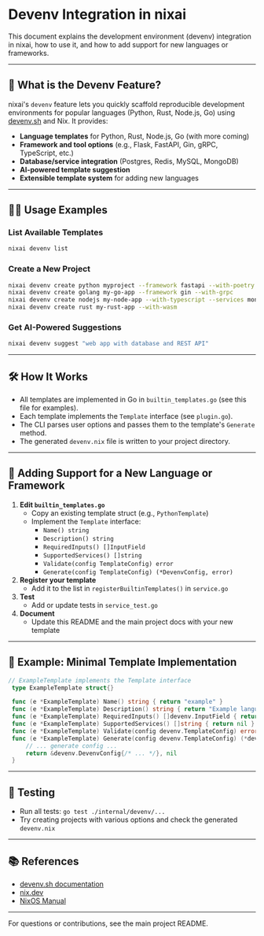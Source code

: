 # Devenv Integration in nixai

This document explains the development environment (devenv) integration in nixai, how to use it, and how to add support for new languages or frameworks.

---

## 🚀 What is the Devenv Feature?

nixai's `devenv` feature lets you quickly scaffold reproducible development environments for popular languages (Python, Rust, Node.js, Go) using [devenv.sh](https://devenv.sh/) and Nix. It provides:

- **Language templates** for Python, Rust, Node.js, Go (with more coming)
- **Framework and tool options** (e.g., Flask, FastAPI, Gin, gRPC, TypeScript, etc.)
- **Database/service integration** (Postgres, Redis, MySQL, MongoDB)
- **AI-powered template suggestion**
- **Extensible template system** for adding new languages

---

## 🧑‍💻 Usage Examples

### List Available Templates
```sh
nixai devenv list
```

### Create a New Project
```sh
nixai devenv create python myproject --framework fastapi --with-poetry --services postgres,redis
nixai devenv create golang my-go-app --framework gin --with-grpc
nixai devenv create nodejs my-node-app --with-typescript --services mongodb
nixai devenv create rust my-rust-app --with-wasm
```

### Get AI-Powered Suggestions
```sh
nixai devenv suggest "web app with database and REST API"
```

---

## 🛠️ How It Works

- All templates are implemented in Go in `builtin_templates.go` (see this file for examples).
- Each template implements the `Template` interface (see `plugin.go`).
- The CLI parses user options and passes them to the template's `Generate` method.
- The generated `devenv.nix` file is written to your project directory.

---

## 🧩 Adding Support for a New Language or Framework

1. **Edit `builtin_templates.go`**
   - Copy an existing template struct (e.g., `PythonTemplate`)
   - Implement the `Template` interface:
     - `Name() string`
     - `Description() string`
     - `RequiredInputs() []InputField`
     - `SupportedServices() []string`
     - `Validate(config TemplateConfig) error`
     - `Generate(config TemplateConfig) (*DevenvConfig, error)`
2. **Register your template**
   - Add it to the list in `registerBuiltinTemplates()` in `service.go`
3. **Test**
   - Add or update tests in `service_test.go`
4. **Document**
   - Update this README and the main project docs with your new template

---

## 📝 Example: Minimal Template Implementation

```go
// ExampleTemplate implements the Template interface
 type ExampleTemplate struct{}

 func (e *ExampleTemplate) Name() string { return "example" }
 func (e *ExampleTemplate) Description() string { return "Example language environment" }
 func (e *ExampleTemplate) RequiredInputs() []devenv.InputField { return nil }
 func (e *ExampleTemplate) SupportedServices() []string { return nil }
 func (e *ExampleTemplate) Validate(config devenv.TemplateConfig) error { return nil }
 func (e *ExampleTemplate) Generate(config devenv.TemplateConfig) (*devenv.DevenvConfig, error) {
     // ... generate config ...
     return &devenv.DevenvConfig{/* ... */}, nil
 }
```

---

## 🧪 Testing

- Run all tests: `go test ./internal/devenv/...`
- Try creating projects with various options and check the generated `devenv.nix`

---

## 📚 References
- [devenv.sh documentation](https://devenv.sh/)
- [nix.dev](https://nix.dev/)
- [NixOS Manual](https://nixos.org/manual/nixpkgs/stable/)

---

For questions or contributions, see the main project README.
